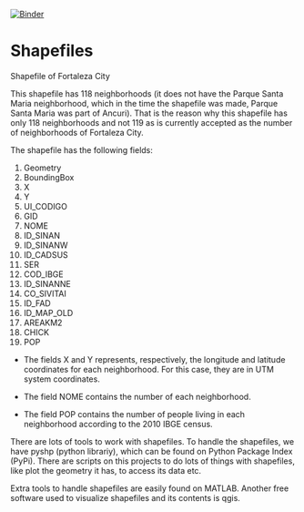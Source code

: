 [![Binder](https://mybinder.org/badge.svg)](https://mybinder.org/v2/gh/joaopcnogueira/Shapefiles.git/master)


# Shapefiles
Shapefile of Fortaleza City


This shapefile has 118 neighborhoods (it does not have the Parque Santa Maria neighborhood, which in the time the shapefile was made, Parque Santa Maria was part of Ancuri). That is the reason why this shapefile has only 118 neighborhoods and not 119 as is currently accepted as the number of neighborhoods of Fortaleza City.

The shapefile has the following fields:

1. Geometry
2. BoundingBox
3. X
4. Y
5. UI_CODIGO
6. GID
7. NOME
8. ID_SINAN
9. ID_SINANW
10. ID_CADSUS
11. SER
12. COD_IBGE
13. ID_SINANNE
14. CO_SIVITAI
15. ID_FAD
16. ID_MAP_OLD
17. AREAKM2
18. CHICK
19. POP

* The fields X and Y represents, respectively, the longitude and latitude coordinates for each neighborhood. For this case, they are in UTM system coordinates.

* The field NOME contains the number of each neighborhood.

* The field POP contains the number of people living in each neighborhood according to the 2010 IBGE census.


There are lots of tools to work with shapefiles. To handle the shapefiles, we have pyshp (python librariy), which can be found on Python Package Index (PyPi). There are scripts on this projects to do lots of things with shapefiles, like plot the geometry it has, to access its data etc.

Extra tools to handle shapefiles are easily found on MATLAB. Another free software used to visualize shapefiles and its contents is qgis.
